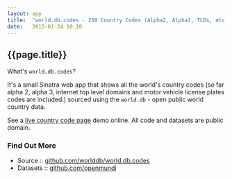 ```yaml
---
layout: app
title:  "world.db.codes - 250 Country Codes (Alpha2, Alpha3, TLDs, etc.) - Sinatra Web App"
date:   2015-01-24 10:10
---
```


## {{page.title}}

<!-- todo: add screen shoot -->

What's `world.db.codes`?

It's a small Sinatra web app that shows all the world's country codes
(so far alpha 2, alpha 3, internet top level domains
and motor vehicle license plates codes are included.)
sourced using the `world.db` - open public world country data.

See a [live country code page](http://countrycodes.herokuapp.com) demo online.
All code and datasets are public domain.


### Find Out More

- Source   :: [github.com/worlddb/world.db.codes](https://github.com/worlddb/world.db.codes)
- Datasets :: [github.com/openmundi](https://github.com/openmundi)
